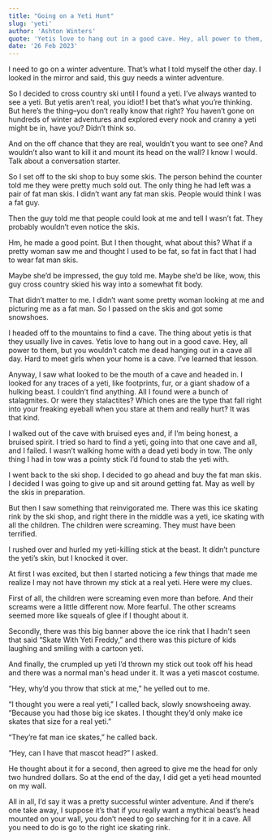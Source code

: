 ```yaml
---
title: "Going on a Yeti Hunt"
slug: 'yeti'
author: 'Ashton Winters'
quote: 'Yetis love to hang out in a good cave. Hey, all power to them, but you wouldn’t catch me dead hanging out in a cave all day. Hard to meet girls when your home is a cave. I’ve learned that lesson.'
date: '26 Feb 2023'
---
```


I need to go on a winter adventure. That’s what I told myself the other day. I looked in the mirror and said, this guy needs a winter adventure.

So I decided to cross country ski until I found a yeti. I’ve always wanted to see a yeti. But yetis aren’t real, you idiot! I bet that’s what you’re thinking. But here’s the thing–you don’t really know that right? You haven’t gone on hundreds of winter adventures and explored every nook and cranny a yeti might be in, have you? Didn’t think so.

And on the off chance that they are real, wouldn’t you want to see one? And wouldn’t also want to kill it and mount its head on the wall? I know I would. Talk about a conversation starter.

So I set off to the ski shop to buy some skis. The person behind the counter told me they were pretty much sold out. The only thing he had left was a pair of fat man skis. I didn’t want any fat man skis. People would think I was a fat guy.

Then the guy told me that people could look at me and tell I wasn’t fat. They probably wouldn’t even notice the skis.

Hm, he made a good point. But I then thought, what about this? What if a pretty woman saw me and thought I used to be fat, so fat in fact that I had to wear fat man skis.

Maybe she’d be impressed, the guy told me. Maybe she’d be like, wow, this guy cross country skied his way into a somewhat fit body.

That didn’t matter to me. I didn’t want some pretty woman looking at me and picturing me as a fat man. So I passed on the skis and got some snowshoes.

I headed off to the mountains to find a cave. The thing about yetis is that they usually live in caves. Yetis love to hang out in a good cave. Hey, all power to them, but you wouldn’t catch me dead hanging out in a cave all day. Hard to meet girls when your home is a cave. I’ve learned that lesson.

Anyway, I saw what looked to be the mouth of a cave and headed in. I looked for any traces of a yeti, like footprints, fur, or a giant shadow of a hulking beast. I couldn’t find anything. All I found were a bunch of stalagmites. Or were they stalactites? Which ones are the type that fall right into your freaking eyeball when you stare at them and really hurt? It was that kind.

I walked out of the cave with bruised eyes and, if I’m being honest, a bruised spirit. I tried so hard to find a yeti, going into that one cave and all, and I failed. I wasn’t walking home with a dead yeti body in tow. The only thing I had in tow was a pointy stick I’d found to stab the yeti with.

I went back to the ski shop. I decided to go ahead and buy the fat man skis. I decided I was going to give up and sit around getting fat. May as well by the skis in preparation.

But then I saw something that reinvigorated me. There was this ice skating rink by the ski shop, and right there in the middle was a yeti, ice skating with all the children. The children were screaming. They must have been terrified.

I rushed over and hurled my yeti-killing stick at the beast. It didn’t puncture the yeti’s skin, but I knocked it over.

At first I was excited, but then I started noticing a few things that made me realize I may not have thrown my stick at a real yeti. Here were my clues.

First of all, the children were screaming even more than before. And their screams were a little different now. More fearful. The other screams seemed more like squeals of glee if I thought about it.
 
Secondly, there was this big banner above the ice rink that I hadn't seen that said “Skate With Yeti Freddy,” and there was this picture of kids laughing and smiling with a cartoon yeti.

And finally, the crumpled up yeti I’d thrown my stick out took off his head and there was a normal man's head under it. It was a yeti mascot costume.

“Hey, why’d you throw that stick at me,” he yelled out to me.

“I thought you were a real yeti,” I called back, slowly snowshoeing away. “Because you had those big ice skates. I thought they’d only make ice skates that size for a real yeti.”

“They’re fat man ice skates,” he called back.

“Hey, can I have that mascot head?” I asked.

He thought about it for a second, then agreed to give me the head for only two hundred dollars. So at the end of the day, I did get a yeti head mounted on my wall.

All in all, I’d say it was a pretty successful winter adventure. And if there’s one take away, I suppose it’s that if you really want a mythical beast’s head mounted on your wall, you don’t need to go searching for it in a cave. All you need to do is go to the right ice skating rink.
